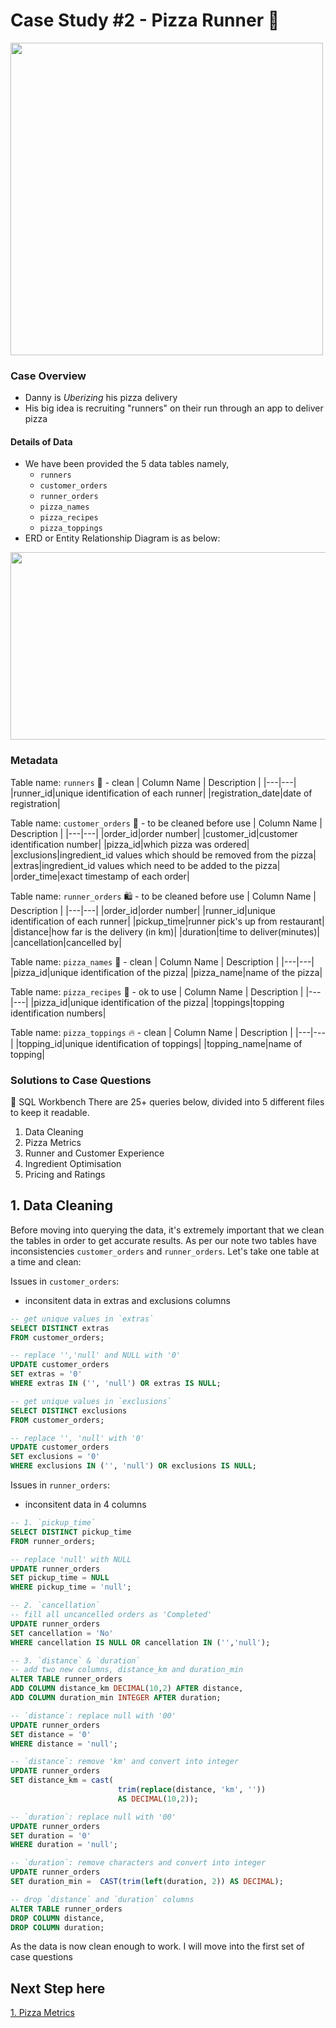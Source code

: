 #  Case Study #2 - Pizza Runner 🍕

<img src="https://github.com/datatoolbelt/8-Week-SQL-Challenge/assets/161499632/2e68c725-a992-4c21-8760-cfa216edb304" width="500" height="500" />

### Case Overview
* Danny is *Uberizing* his pizza delivery
* His big idea is recruiting "runners" on their run through an app to deliver pizza

#### Details of Data
* We have been provided the 5 data tables namely,
    - `runners`
    - `customer_orders`
    - `runner_orders`
    - `pizza_names`
    - `pizza_recipes`
    - `pizza_toppings`
* ERD or Entity Relationship Diagram is as below:

<img src="https://github.com/datatoolbelt/8-Week-SQL-Challenge/assets/161499632/d21d2817-084f-4a54-a230-b799b945b810" width="600" height="300" />

### Metadata

Table name: `runners` 🏃 - clean
| Column Name | Description | 
|---|---|
|runner_id|unique identification of each runner|
|registration_date|date of registration|

Table name: `customer_orders` 📝 - to be cleaned before use
| Column Name | Description | 
|---|---|
|order_id|order number|
|customer_id|customer identification number|
|pizza_id|which pizza was ordered|
|exclusions|ingredient_id values which should be removed from the pizza|
|extras|ingredient_id values which need to be added to the pizza|
|order_time|exact timestamp of each order|

Table name: `runner_orders` 🛍️ - to be cleaned before use
| Column Name | Description | 
|---|---|
|order_id|order number|
|runner_id|unique identification of each runner|
|pickup_time|runner pick's up from restaurant|
|distance|how far is the delivery (in km)|
|duration|time to deliver(minutes)|
|cancellation|cancelled by|

Table name: `pizza_names` 🍕 - clean
| Column Name | Description | 
|---|---|
|pizza_id|unique identification of the pizza|
|pizza_name|name of the pizza|

Table name: `pizza_recipes` 📔 - ok to use
| Column Name | Description | 
|---|---|
|pizza_id|unique identification of the pizza|
|toppings|topping identification numbers|

Table name: `pizza_toppings` 🔥 - clean
| Column Name | Description | 
|---|---|
|topping_id|unique identification of toppings|
|topping_name|name of topping|

### Solutions to Case Questions
🧰 SQL Workbench
There are 25+ queries below, divided into 5 different files to keep it readable.
1. Data Cleaning
2. Pizza Metrics
3. Runner and Customer Experience
4. Ingredient Optimisation
5. Pricing and Ratings

## 1. Data Cleaning
Before moving into querying the data, it's extremely important that we clean the tables in order to get accurate results. As per our note two tables have inconsistencies `customer_orders` and `runner_orders`.
Let's take one table at a time and clean:

Issues in `customer_orders`:
- inconsitent data in extras and exclusions columns

```sql
-- get unique values in `extras`
SELECT DISTINCT extras
FROM customer_orders;

-- replace '','null' and NULL with '0'
UPDATE customer_orders
SET extras = '0'
WHERE extras IN ('', 'null') OR extras IS NULL;

-- get unique values in `exclusions`
SELECT DISTINCT exclusions
FROM customer_orders;

-- replace '', 'null' with '0'
UPDATE customer_orders
SET exclusions = '0'
WHERE exclusions IN ('', 'null') OR exclusions IS NULL;
```

Issues in `runner_orders`:
- inconsitent data in 4 columns

```sql
-- 1. `pickup_time`
SELECT DISTINCT pickup_time
FROM runner_orders;

-- replace 'null' with NULL
UPDATE runner_orders
SET pickup_time = NULL
WHERE pickup_time = 'null';

-- 2. `cancellation`
-- fill all uncancelled orders as 'Completed'
UPDATE runner_orders
SET cancellation = 'No'
WHERE cancellation IS NULL OR cancellation IN ('','null');

-- 3. `distance` & `duration`
-- add two new columns, distance_km and duration_min
ALTER TABLE runner_orders
ADD COLUMN distance_km DECIMAL(10,2) AFTER distance,
ADD COLUMN duration_min INTEGER AFTER duration;

-- `distance`: replace null with '00'
UPDATE runner_orders
SET distance = '0'
WHERE distance = 'null';

-- `distance`: remove 'km' and convert into integer
UPDATE runner_orders
SET distance_km = cast(
						trim(replace(distance, 'km', '')) 
                        AS DECIMAL(10,2));

-- `duration`: replace null with '00'
UPDATE runner_orders
SET duration = '0'
WHERE duration = 'null';

-- `duration`: remove characters and convert into integer
UPDATE runner_orders 
SET duration_min =	CAST(trim(left(duration, 2)) AS DECIMAL);

-- drop `distance` and `duration` columns
ALTER TABLE runner_orders
DROP COLUMN distance,
DROP COLUMN duration;
```

As the data is now clean enough to work. I will move into the first set of case questions 

## Next Step here
[1. Pizza Metrics](link)
